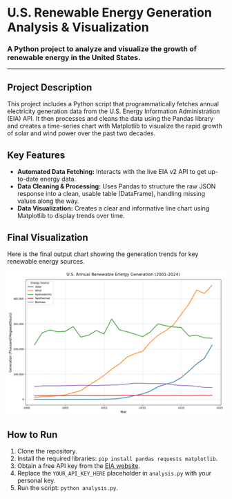 # U.S. Renewable Energy Generation Analysis & Visualization

### A Python project to analyze and visualize the growth of renewable energy in the United States.

---

## Project Description
This project includes a Python script that programmatically fetches annual electricity generation data from the U.S. Energy Information Administration (EIA) API. It then processes and cleans the data using the Pandas library and creates a time-series chart with Matplotlib to visualize the rapid growth of solar and wind power over the past two decades.

## Key Features
- **Automated Data Fetching:** Interacts with the live EIA v2 API to get up-to-date energy data.
- **Data Cleaning & Processing:** Uses Pandas to structure the raw JSON response into a clean, usable table (DataFrame), handling missing values along the way.
- **Data Visualization:** Creates a clear and informative line chart using Matplotlib to display trends over time.

## Final Visualization
Here is the final output chart showing the generation trends for key renewable energy sources.

![U.S. Renewable Energy Generation Chart](renewable_energy_chart.png)

## How to Run
1. Clone the repository.
2. Install the required libraries: `pip install pandas requests matplotlib`.
3. Obtain a free API key from the [EIA website](https://www.eia.gov/opendata/register.php).
4. Replace the `YOUR_API_KEY_HERE` placeholder in `analysis.py` with your personal key.
5. Run the script: `python analysis.py`.
